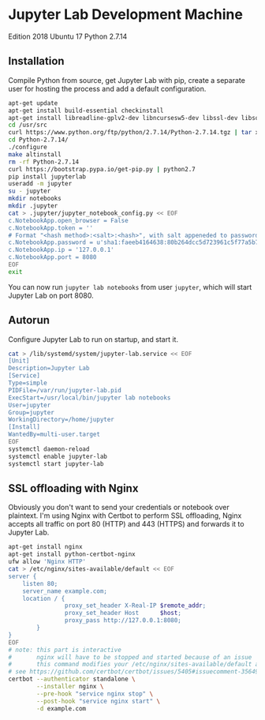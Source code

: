 # Jupyter Lab Development Machine

Edition 2018 Ubuntu 17 Python 2.7.14

## Installation

Compile Python from source, get Jupyter Lab with pip, create a separate user for hosting the process and add a default configuration.

```bash
apt-get update
apt-get install build-essential checkinstall
apt-get install libreadline-gplv2-dev libncursesw5-dev libssl-dev libsqlite3-dev tk-dev libgdbm-dev libc6-dev libbz2-dev
cd /usr/src
curl https://www.python.org/ftp/python/2.7.14/Python-2.7.14.tgz | tar xz
cd Python-2.7.14/
./configure 
make altinstall
rm -rf Python-2.7.14
curl https://bootstrap.pypa.io/get-pip.py | python2.7
pip install jupyterlab
useradd -m jupyter
su - jupyter
mkdir notebooks
mkdir .jupyter
cat > .jupyter/jupyter_notebook_config.py << EOF
c.NotebookApp.open_browser = False
c.NotebookApp.token = ''
# Format "<hash method>:<salt>:<hash>", with salt appeneded to password. The example represents password "memes".
c.NotebookApp.password = u'sha1:faeeb4164638:80b264dcc5d723961c5f77a5b7efa20544116c0b'
c.NotebookApp.ip = '127.0.0.1'
c.NotebookApp.port = 8080
EOF
exit
```

You can now run `jupyter lab notebooks` from user `jupyter`, which will start Jupyter Lab on port 8080.

## Autorun

Configure Jupyter Lab to run on startup, and start it.

```bash
cat > /lib/systemd/system/jupyter-lab.service << EOF
[Unit]
Description=Jupyter Lab
[Service]
Type=simple
PIDFile=/var/run/jupyter-lab.pid
ExecStart=/usr/local/bin/jupyter lab notebooks
User=jupyter
Group=jupyter
WorkingDirectory=/home/jupyter
[Install]
WantedBy=multi-user.target
EOF
systemctl daemon-reload
systemctl enable jupyter-lab
systemctl start jupyter-lab
```

## SSL offloading with Nginx

Obviously you don't want to send your credentials or notebook over plaintext. I'm using Nginx with Certbot
to perform SSL offloading, Nginx accepts all traffic on port 80 (HTTP) and 443 (HTTPS) and forwards it to Jupyter Lab.

```bash
apt-get install nginx
apt-get install python-certbot-nginx
ufw allow 'Nginx HTTP'
cat > /etc/nginx/sites-available/default << EOF
server {
	listen 80;
	server_name example.com;
	location / {
                proxy_set_header X-Real-IP $remote_addr;
                proxy_set_header Host      $host;
                proxy_pass http://127.0.0.1:8080;
        }
}
EOF
# note: this part is interactive
#       nginx will have to be stopped and started because of an issue
#       this command modifies your /etc/nginx/sites-available/default automatically
# see https://github.com/certbot/certbot/issues/5405#issuecomment-356498627
certbot --authenticator standalone \
        --installer nginx \
        --pre-hook "service nginx stop" \
        --post-hook "service nginx start" \
        -d example.com
```
